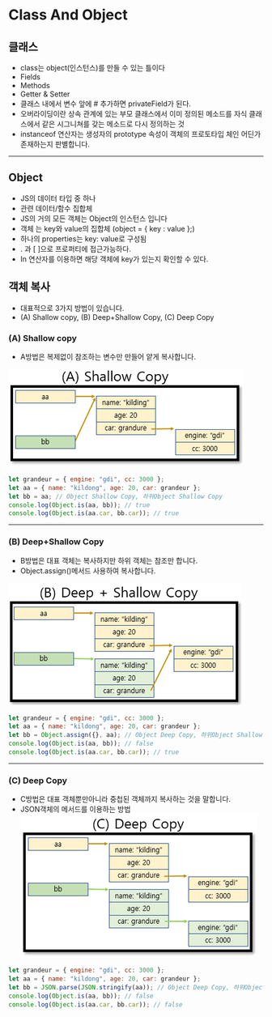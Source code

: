 # Class And Object

## 클래스

- class는 object(인스턴스)를 만들 수 있는 틀이다
- Fields
- Methods
- Getter & Setter
- 클래스 내에서 변수 앞에 # 추가하면 privateField가 된다.
- 오버라이딩이란 상속 관계에 있는 부모 클래스에서 이미 정의된 메소드를 자식 클래스에서 같은 시그니쳐를 갖는 메소드로 다시 정의하는 것
- instanceof 연산자는 생성자의 prototype 속성이 객체의 프로토타입 체인 어딘가 존재하는지 판별합니다.

---

## Object

- JS의 데이터 타입 중 하나
- 관련 데이터/함수 집합체
- JS의 거의 모든 객체는 Object의 인스턴스 입니다
- 객체 는 key와 value의 집합체 (object = { key : value };)
- 하나의 properties는 key: value로 구성됨
- . 과 [ ]으로 프로퍼티에 접근가능하다.
- In 연산자를 이용하면 해당 객체에 key가 있는지 확인할 수 있다.

## 객체 복사

- 대표적으로 3가지 방법이 있습니다.
- (A) Shallow copy, (B) Deep+Shallow Copy, (C) Deep Copy

### (A) Shallow copy

- A방법은 복제없이 참조하는 변수만 만들어 얕게 복사합니다.

<!-- image -->

![image description](/imgs/shallowCopy.png)

```js
let grandeur = { engine: "gdi", cc: 3000 };
let aa = { name: "kildong", age: 20, car: grandeur };
let bb = aa; // Object Shallow Copy, 하위Object Shallow Copy
console.log(Object.is(aa, bb)); // true
console.log(Object.is(aa.car, bb.car)); // true
```

---

### (B) Deep+Shallow Copy

- B방법은 대표 객체는 복사하지만 하위 객체는 참조만 합니다.
- Object.assign()메서드 사용하여 복사합니다.

<!-- image -->

![image description](/imgs/DeepShallowCopy.png)

```js
let grandeur = { engine: "gdi", cc: 3000 };
let aa = { name: "kildong", age: 20, car: grandeur };
let bb = Object.assign({}, aa); // Object Deep Copy, 하위Object Shallow Copy
console.log(Object.is(aa, bb)); // false
console.log(Object.is(aa.car, bb.car)); // true
```

---

### (C) Deep Copy

- C방법은 대표 객체뿐만아니라 중첩된 객체까지 복사하는 것을 말합니다.
- JSON객체의 메서드를 이용하는 방법
  <!-- image -->
  ![image description](/imgs/DeepCopy.png)

```js
let grandeur = { engine: "gdi", cc: 3000 };
let aa = { name: "kildong", age: 20, car: grandeur };
let bb = JSON.parse(JSON.stringify(aa)); // Object Deep Copy, 하위Object Deep Copy
console.log(Object.is(aa, bb)); // false
console.log(Object.is(aa.car, bb.car)); // false
```
